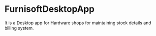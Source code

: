 # FurnisoftDesktopApp
It is a Desktop app for Hardware shops for maintaining stock details and billing system.
